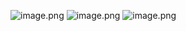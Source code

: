 ![image.png](https://linuxfoundation.org/wp-content/uploads/tuxturns30_soc1.jpg)
![image.png](https://linuxfoundation.org/wp-content/uploads/tuxturns30_soc3.jpg)
![image.png](https://linuxfoundation.org/wp-content/uploads/30yearsoflinux_soc1.jpg)

